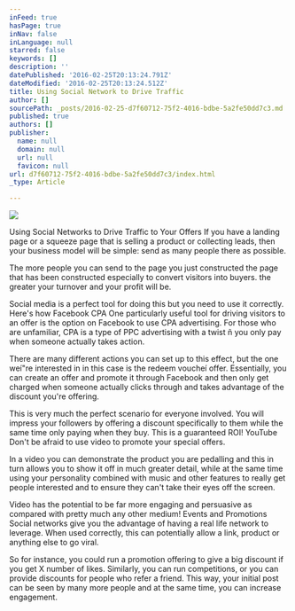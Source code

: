 ```yaml
---
inFeed: true
hasPage: true
inNav: false
inLanguage: null
starred: false
keywords: []
description: ''
datePublished: '2016-02-25T20:13:24.791Z'
dateModified: '2016-02-25T20:13:24.512Z'
title: Using Social Network to Drive Traffic
author: []
sourcePath: _posts/2016-02-25-d7f60712-75f2-4016-bdbe-5a2fe50dd7c3.md
published: true
authors: []
publisher:
  name: null
  domain: null
  url: null
  favicon: null
url: d7f60712-75f2-4016-bdbe-5a2fe50dd7c3/index.html
_type: Article

---
```

![](https://the-grid-user-content.s3-us-west-2.amazonaws.com/0d24ce47-2e36-4df9-8672-e188b9d9f8cd.jpg)

Using Social Networks to Drive Traffic to Your Offers
If you have a landing page or a squeeze page that is selling a product or collecting leads, then your business model will be simple: send as many people there as possible. 

The more people you can send to the page you just constructed the page that has been constructed especially to convert visitors into buyers. the greater your turnover and your profit will be. 

Social media is a perfect tool for doing this but you need to use it correctly. Here's how Facebook CPA
One particularly useful tool for driving visitors to an offer is the option on Facebook to use CPA advertising. For those who are unfamiliar, CPA is a type of PPC advertising with a twist ñ you only pay when someone actually takes action. 

There are many different actions you can set up to this effect, but the one weí"re interested in in this case is the redeem voucheí offer. 
Essentially, you can create an offer and promote it through Facebook and then only get charged when someone actually clicks through and takes advantage of the discount you're offering. 

This is very much the perfect scenario for everyone involved. You will impress your followers by offering a discount specifically to them while the same time only paying when they buy. This is a guaranteed ROI!
YouTube
Don't be afraid to use video to promote your special offers. 

In a video you can demonstrate the product you are pedalling and this in turn allows you to show it off in much greater detail, while at the same time using your personality combined with music and other features to really get people interested and to ensure they can't take their eyes off the screen. 

Video has the potential to be far more engaging and persuasive as compared with pretty much any other medium!
Events and Promotions
Social networks give you the advantage of having a real life network to leverage. When used correctly, this can potentially allow a link, product or anything else to go viral. 

So for instance, you could run a promotion offering to give a big discount if you get X number of likes. Similarly, you can run competitions, or you can provide discounts for people who refer a friend. This way, your initial post can be seen by many more people and at the same time, you can increase engagement.